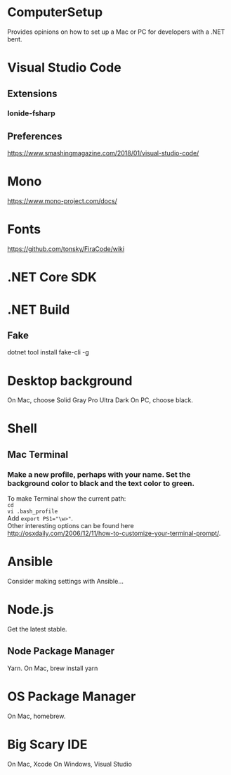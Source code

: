 # ComputerSetup
Provides opinions on how to set up a Mac or PC for developers with a .NET bent.

# Visual Studio Code
## Extensions
### Ionide-fsharp

## Preferences
https://www.smashingmagazine.com/2018/01/visual-studio-code/

# Mono
https://www.mono-project.com/docs/

# Fonts
https://github.com/tonsky/FiraCode/wiki

# .NET Core SDK

# .NET Build
## Fake
dotnet tool install fake-cli -g

# Desktop background
On Mac, choose Solid Gray Pro Ultra Dark
On PC, choose black.

# Shell
## Mac Terminal
### Make a new profile, perhaps with your name. Set the background color to black and the text color to green.
To make Terminal show the current path:  
`cd`  
`vi .bash_profile`  
Add `export PS1="\w>"`.  
Other interesting options can be found here http://osxdaily.com/2006/12/11/how-to-customize-your-terminal-prompt/.

# Ansible
Consider making settings with Ansible...

# Node.js
Get the latest stable. 

## Node Package Manager
Yarn. 
On Mac, brew install yarn

# OS Package Manager
On Mac, homebrew. 

# Big Scary IDE
On Mac, Xcode
On Windows, Visual Studio
